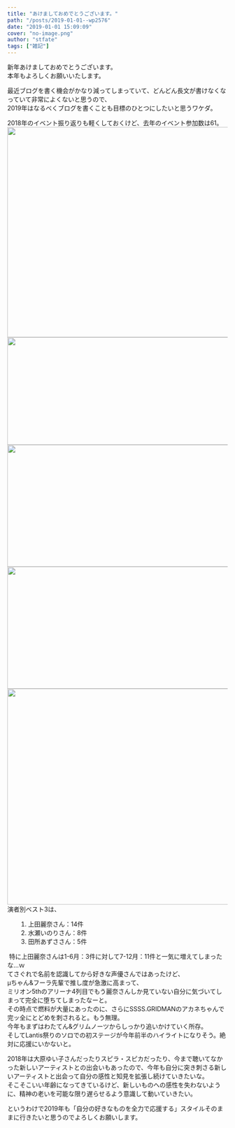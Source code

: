 ```yaml
---
title: "あけましておめでとうございます。"
path: "/posts/2019-01-01--wp2576"
date: "2019-01-01 15:09:09"
cover: "no-image.png"
author: "stfate"
tags: ["雑記"]
---
```


<style type="text/css">
<!--
p {white-space: pre-wrap};
-->
</style>

新年あけましておめでとうございます。
本年もよろしくお願いいたします。

最近ブログを書く機会がかなり減ってしまっていて、どんどん長文が書けなくなっていて非常によくないと思うので、
2019年はなるべくブログを書くことも目標のひとつにしたいと思うワケダ。

2018年のイベント振り返りも軽くしておくけど、去年のイベント参加数は61。
<img class="alignnone wp-image-2611 size-large" src="http://stfate.net/wp-content/uploads/2019/01/2018EventAttendance02-1024x481.png" alt="" width="1024" height="481" />
<img class="alignnone wp-image-2583 size-full" src="http://stfate.net/wp-content/uploads/2019/01/2018EventList01.jpg" alt="" width="730" height="246" />
<img class="alignnone size-full wp-image-2584" src="http://stfate.net/wp-content/uploads/2019/01/2018EventList02.jpg" alt="" width="1012" height="279" />
<img class="alignnone size-full wp-image-2585" src="http://stfate.net/wp-content/uploads/2019/01/2018EventList03.jpg" alt="" width="920" height="279" />
<img class="alignnone size-full wp-image-2586" src="http://stfate.net/wp-content/uploads/2019/01/2018EventList04.jpg" alt="" width="1065" height="494" />
演者別ベスト3は、

<ol>
    <li style="list-style-type: none;">
<ol>
    <li data-tadv-p="keep">上田麗奈さん：14件</li>
    <li data-tadv-p="keep">水瀬いのりさん：8件</li>
    <li data-tadv-p="keep">田所あずささん：5件</li>
</ol>
</li>
</ol>

 特に上田麗奈さんは1-6月：3件に対して7-12月：11件と一気に増えてしまったな…ｗ
てさぐれで名前を認識してから好きな声優さんではあったけど、
μちゃん&amp;フーラ先輩で推し度が急激に高まって、
ミリオン5thのアリーナ4列目でもう麗奈さんしか見ていない自分に気づいてしまって完全に堕ちてしまったなーと。
その時点で燃料が大量にあったのに、さらにSSSS.GRIDMANのアカネちゃんで完ッ全にとどめを刺されると。もう無理。
今年もまずはわたてん&amp;グリムノーツからしっかり追いかけていく所存。
そしてLantis祭りのソロでの初ステージが今年前半のハイライトになりそう。絶対に応援にいかないと。

2018年は大原ゆい子さんだったりスピラ・スピカだったり、今まで聴いてなかった新しいアーティストとの出会いもあったので、今年も自分に突き刺さる新しいアーティストと出会って自分の感性と知見を拡張し続けていきたいな。
そこそこいい年齢になってきているけど、新しいものへの感性を失わないように、精神の老いを可能な限り遅らせるよう意識して動いていきたい。

というわけで2019年も「自分の好きなものを全力で応援する」スタイルそのままに行きたいと思うのでよろしくお願いします。